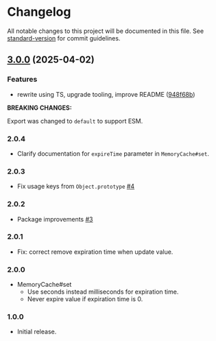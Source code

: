 # Changelog

All notable changes to this project will be documented in this file. See [standard-version](https://github.com/conventional-changelog/standard-version) for commit guidelines.

## [3.0.0](https://github.com/mdevils/fast-memory-cache/compare/v2.0.4...v3.0.0) (2025-04-02)


### Features

* rewrite using TS, upgrade tooling, improve README ([948f68b](https://github.com/mdevils/fast-memory-cache/commit/948f68bd487fd150ab7270de4af89707ce82332f))

**BREAKING CHANGES:**

Export was changed to `default` to support ESM.

### 2.0.4
* Clarify documentation for `expireTime` parameter in `MemoryCache#set`.

### 2.0.3
* Fix usage keys from `Object.prototype` [#4](https://github.com/mdevils/fast-memory-cache/pull/4)

### 2.0.2
* Package improvements [#3](https://github.com/mdevils/fast-memory-cache/pull/3)

### 2.0.1
* Fix: correct remove expiration time when update value.

### 2.0.0
* MemoryCache#set
  * Use seconds instead milliseconds for expiration time.
  * Never expire value if expiration time is 0.

### 1.0.0
* Initial release.
